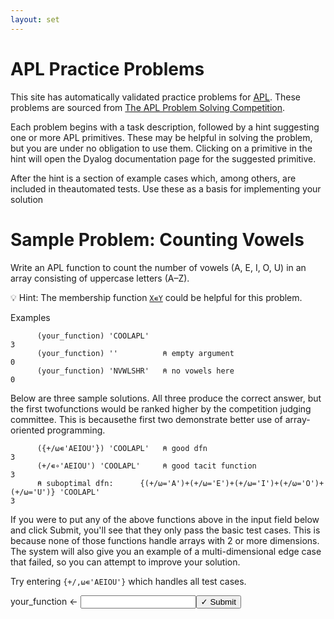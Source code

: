 ```yaml
---
layout: set
---
```

# APL Practice Problems

This site has automatically validated practice problems for [APL](https://aplwiki.com). These problems are sourced from [The APL Problem Solving Competition](https://www.dyalog.com/student-competition.htm).

Each problem begins with a task description, followed by a hint suggesting one or more APL primitives. These may be helpful in solving the problem, but you are under no obligation to use them. Clicking on a primitive in the hint will open the Dyalog documentation page for the suggested primitive.

After the hint is a section of example cases which, among others, are included in theautomated tests. Use these as a basis for implementing your solution

# Sample Problem: Counting Vowels

Write an APL function to count the number of vowels (A, E, I, O, U) in an array consisting of uppercase letters (A–Z).

💡 Hint: The membership function [`X∊Y`](http://help.dyalog.com/latest/#Language/Primitive%20Functions/Membership.htm) could be helpful for this problem.

Examples

```APL
      (your_function) 'COOLAPL'
3
      (your_function) ''          ⍝ empty argument
0
      (your_function) 'NVWLSHR'   ⍝ no vowels here
0
```

Below are three sample solutions. All three produce the correct answer, but the first twofunctions would be ranked higher by the competition judging committee. This is becausethe first two demonstrate better use of array-oriented programming.

```APL
      ({+/⍵∊'AEIOU'}) 'COOLAPL'   ⍝ good dfn
3
      (+/∊∘'AEIOU') 'COOLAPL'     ⍝ good tacit function
3
      ⍝ suboptimal dfn:      {(+/⍵='A')+(+/⍵='E')+(+/⍵='I')+(+/⍵='O')+(+/⍵='U')} 'COOLAPL'
3
```

If you were to put any of the above functions above in the input field below and click Submit, you'll see that they only pass the basic test cases. This is because none of those functions handle arrays with 2 or more dimensions. The system will also give you an example of a multi-dimensional edge case that failed, so you can attempt to improve your solution.

Try entering `{+/,⍵∊'AEIOU'}` which handles all test cases.

<script>
    testCases = {"P0_Sample_Problem": {"a": ["'COOLAPL'","''","'NVWLSHR'","{⍵[?⍨≢⍵]}'AEIOU',⎕A[?26⍴⍨9+?16]"],"b": ["2 3⍴'APLYES'","⎕A[?26⍴⍨1+?2⍴⍨1+?2]","''⍴⍨¯1+?⍨3"],"f": "{+/,⍵∊'AEIOU'}","p": "{⊃⍣(1=≢,⍵)⊢⍵}"}};
</script>

<div class="pdiv"><span>your_function ← </span><input id="P0_Sample_Problem_Input"><button onclick="submitSolution('P0_Sample_Problem')">✓ Submit</button></div>
<div id="P0_Sample_Problem_Output"></div>